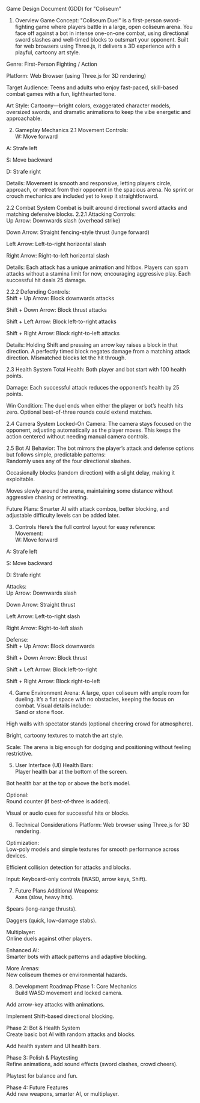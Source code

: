 Game Design Document (GDD) for "Coliseum"
1. Overview
Game Concept:
"Coliseum Duel" is a first-person sword-fighting game where players battle in a large, open coliseum arena. You face off against a bot in intense one-on-one combat, using directional sword slashes and well-timed blocks to outsmart your opponent. Built for web browsers using Three.js, it delivers a 3D experience with a playful, cartoony art style.

Genre:
First-Person Fighting / Action

Platform:
Web Browser (using Three.js for 3D rendering)

Target Audience:
Teens and adults who enjoy fast-paced, skill-based combat games with a fun, lighthearted tone.

Art Style:
Cartoony—bright colors, exaggerated character models, oversized swords, and dramatic animations to keep the vibe energetic and approachable.

2. Gameplay Mechanics
2.1 Movement
Controls:  
W: Move forward  

A: Strafe left  

S: Move backward  

D: Strafe right

Details:
Movement is smooth and responsive, letting players circle, approach, or retreat from their opponent in the spacious arena. No sprint or crouch mechanics are included yet to keep it straightforward.

2.2 Combat System
Combat is built around directional sword attacks and matching defensive blocks.
2.2.1 Attacking
Controls:  
Up Arrow: Downwards slash (overhead strike)  

Down Arrow: Straight fencing-style thrust (lunge forward)  

Left Arrow: Left-to-right horizontal slash  

Right Arrow: Right-to-left horizontal slash

Details:
Each attack has a unique animation and hitbox. Players can spam attacks without a stamina limit for now, encouraging aggressive play. Each successful hit deals 25 damage.

2.2.2 Defending
Controls:  
Shift + Up Arrow: Block downwards attacks  

Shift + Down Arrow: Block thrust attacks  

Shift + Left Arrow: Block left-to-right attacks  

Shift + Right Arrow: Block right-to-left attacks

Details:
Holding Shift and pressing an arrow key raises a block in that direction. A perfectly timed block negates damage from a matching attack direction. Mismatched blocks let the hit through.

2.3 Health System
Total Health:
Both player and bot start with 100 health points.  

Damage:
Each successful attack reduces the opponent’s health by 25 points.  

Win Condition:
The duel ends when either the player or bot’s health hits zero. Optional best-of-three rounds could extend matches.

2.4 Camera System
Locked-On Camera:
The camera stays focused on the opponent, adjusting automatically as the player moves. This keeps the action centered without needing manual camera controls.

2.5 Bot AI
Behavior:
The bot mirrors the player’s attack and defense options but follows simple, predictable patterns:  
Randomly uses any of the four directional slashes.  

Occasionally blocks (random direction) with a slight delay, making it exploitable.  

Moves slowly around the arena, maintaining some distance without aggressive chasing or retreating.

Future Plans:
Smarter AI with attack combos, better blocking, and adjustable difficulty levels can be added later.

3. Controls
Here’s the full control layout for easy reference:  
Movement:  
W: Move forward  

A: Strafe left  

S: Move backward  

D: Strafe right

Attacks:  
Up Arrow: Downwards slash  

Down Arrow: Straight thrust  

Left Arrow: Left-to-right slash  

Right Arrow: Right-to-left slash

Defense:  
Shift + Up Arrow: Block downwards  

Shift + Down Arrow: Block thrust  

Shift + Left Arrow: Block left-to-right  

Shift + Right Arrow: Block right-to-left

4. Game Environment
Arena:
A large, open coliseum with ample room for dueling. It’s a flat space with no obstacles, keeping the focus on combat. Visual details include:  
Sand or stone floor.  

High walls with spectator stands (optional cheering crowd for atmosphere).  

Bright, cartoony textures to match the art style.

Scale:
The arena is big enough for dodging and positioning without feeling restrictive.

5. User Interface (UI)
Health Bars:  
Player health bar at the bottom of the screen.  

Bot health bar at the top or above the bot’s model.

Optional:  
Round counter (if best-of-three is added).  

Visual or audio cues for successful hits or blocks.

6. Technical Considerations
Platform:
Web browser using Three.js for 3D rendering.  

Optimization:  
Low-poly models and simple textures for smooth performance across devices.  

Efficient collision detection for attacks and blocks.

Input:
Keyboard-only controls (WASD, arrow keys, Shift).

7. Future Plans
Additional Weapons:  
Axes (slow, heavy hits).  

Spears (long-range thrusts).  

Daggers (quick, low-damage stabs).

Multiplayer:  
Online duels against other players.

Enhanced AI:  
Smarter bots with attack patterns and adaptive blocking.

More Arenas:  
New coliseum themes or environmental hazards.

8. Development Roadmap
Phase 1: Core Mechanics  
Build WASD movement and locked camera.  

Add arrow-key attacks with animations.  

Implement Shift-based directional blocking.

Phase 2: Bot & Health System  
Create basic bot AI with random attacks and blocks.  

Add health system and UI health bars.

Phase 3: Polish & Playtesting  
Refine animations, add sound effects (sword clashes, crowd cheers).  

Playtest for balance and fun.

Phase 4: Future Features  
Add new weapons, smarter AI, or multiplayer.

